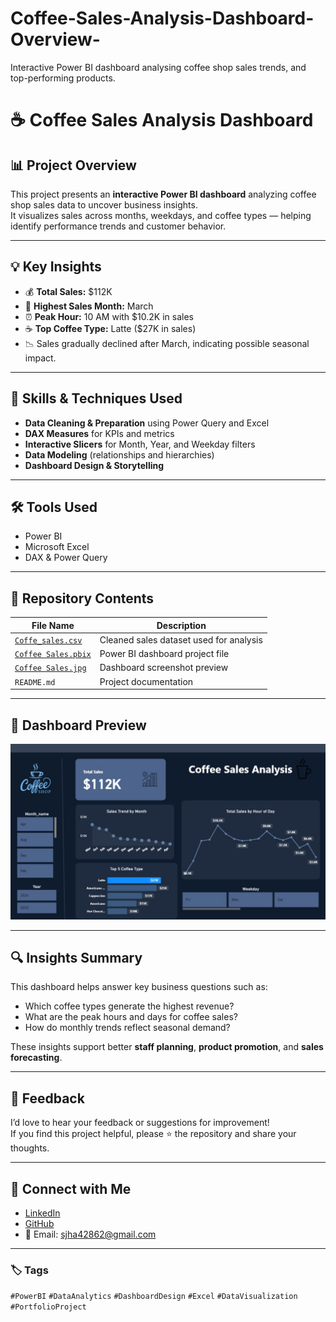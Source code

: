 # Coffee-Sales-Analysis-Dashboard-Overview-
Interactive Power BI dashboard analysing coffee shop sales trends, and top-performing products.
# ☕ Coffee Sales Analysis Dashboard

## 📊 Project Overview
This project presents an **interactive Power BI dashboard** analyzing coffee shop sales data to uncover business insights.  
It visualizes sales across months, weekdays, and coffee types — helping identify performance trends and customer behavior.

---

## 💡 Key Insights
- 💰 **Total Sales:** $112K  
- 📅 **Highest Sales Month:** March  
- ⏰ **Peak Hour:** 10 AM with $10.2K in sales  
- ☕ **Top Coffee Type:** Latte ($27K in sales)  
- 📉 Sales gradually declined after March, indicating possible seasonal impact.

---

## 🧠 Skills & Techniques Used
- **Data Cleaning & Preparation** using Power Query and Excel  
- **DAX Measures** for KPIs and metrics  
- **Interactive Slicers** for Month, Year, and Weekday filters  
- **Data Modeling** (relationships and hierarchies)  
- **Dashboard Design & Storytelling**

---

## 🛠️ Tools Used
- Power BI  
- Microsoft Excel  
- DAX & Power Query  

---

## 📂 Repository Contents

| File Name | Description |
|------------|-------------|
| [`Coffe_sales.csv`](Coffe_sales.csv) | Cleaned sales dataset used for analysis |
| [`Coffee Sales.pbix`](Coffee%20Sales.pbix) | Power BI dashboard project file |
| [`Coffee Sales.jpg`](Coffee%20Sales.jpg) | Dashboard screenshot preview |
| `README.md` | Project documentation |

---

## 📸 Dashboard Preview

![Coffee Sales Dashboard](Coffee%20Sales.jpg)

---

## 🔍 Insights Summary
This dashboard helps answer key business questions such as:
- Which coffee types generate the highest revenue?  
- What are the peak hours and days for coffee sales?  
- How do monthly trends reflect seasonal demand?  

These insights support better **staff planning**, **product promotion**, and **sales forecasting**.

---

## 💬 Feedback
I’d love to hear your feedback or suggestions for improvement!  
If you find this project helpful, please ⭐ the repository and share your thoughts.

---

## 🔗 Connect with Me
- [LinkedIn]( www.linkedin.com/in/swati-jha-590210334)
- [GitHub](github.com/Sanjana-jha2906)
- 📧 Email: sjha42862@gmail.com

---

### 🏷️ Tags
`#PowerBI` `#DataAnalytics` `#DashboardDesign` `#Excel` `#DataVisualization` `#PortfolioProject`
